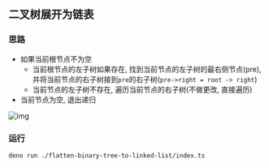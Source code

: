 ## 二叉树展开为链表

### 思路

- 如果当前根节点不为空
  - 当前根节点的左子树如果存在, 找到当前节点的左子树的最右侧节点(pre), 并将当前节点的右子树接到`pre`的右子树(`pre->right = root -> right`)
  - 当前节点的左子树不存在, 遍历当前节点的右子树(不做更改, 直接遍历)
- 当前节点为空, 退出递归

![img](https://pic.leetcode-cn.com/1652689701-Llfegx-%E5%9B%BE%E7%89%87.png)

### 运行

```bash
deno run ./flatten-binary-tree-to-linked-list/index.ts
```
